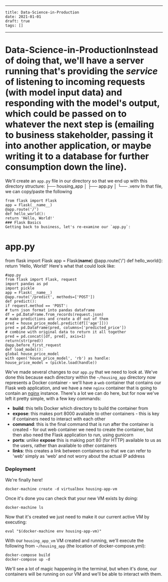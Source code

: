 
---
    title: Data-Science-in-Production
    date: 2021-01-01    
    draft: true
    tags: []
---
# Data-Science-in-ProductionInstead of doing that, we'll have a server running that's providing the *service* of listening to incoming requests (with model input data) and responding with the model's output, which could be passed on to whatever the next step is (emailing to business stakeholder, passing it into another application, or maybe writing it to a database for further consumption down the line).
We'll create an `app.py` file in our directory so that we end up with this directory structure:
├── housing_app
│ ├── app.py
│ └── .venv
In that file, we can copy/paste the following
```
from flask import Flask
app = Flask(__name__)
@app.route('/')
def hello_world():
return 'Hello, World!'
### Flask Basics
Getting back to business, let's re-examine our `app.py`:
```
# app.py
from flask import Flask
app = Flask(__name__)
@app.route('/')
def hello_world():
return 'Hello, World!'
Here's what that could look like:
```
#app.py
from flask import Flask, request
import pandas as pd
import pickle
app = Flask(__name__)
@app.route('/predict', methods=['POST'])
def predict():
if request.method == 'POST':
# turn json format into pandas dataframe
df = pd.DataFrame.from_records(request.json)
# make predictions and create a df out of them
pred = house_price_model.predict(df[['age']]))
pred = pd.DataFrame(pred, columns=['predicted_price'])
# combine with original data to return it all together
pred = pd.concat([df, pred], axis=1)
return(str(pred))
@app.before_first_request
def load_model():
global house_price_model
with open('house_price_model', 'rb') as handle:
house_price_model = (pickle.load(handle))
```
We've made several changes to our `app.py` that we need to look at.
We've done this because each directory within the `~/housing_app` directory now represents a Docker container - we'll have a `web` container that contains our Flask web application, and we have a new `nginx` container that is going to contain an [nginx](http://web.archive.org/web/20190308184428/https://www.nginx.com/) instance.
There's a lot we can do here, but for now we've left it pretty simple, with a few key commands:
- **build**: this tells Docker which directory to build the container from
- **expose**: this makes port 8000 available to other containers - this is key if containers need to interact with each other
- **command**: this is the final command that is run after the container is created - for out web container we need to create the container, but then also need the Flask application to run, using gunicorn
- **ports**: unlike **expose** this is making port 80 (for HTTP) available to us as the users, rather than available to other containers
- **links**: this creates a link between containers so that we can refer to 'web' simply as 'web' and not worry about the actual IP address
### Deployment
We're finally here!
```
docker-machine create -d virtualbox housing-app-vm
```
Once it's done you can check that your new VM exists by doing:
```
docker-machine ls
```
Now that it's created we just need to make it our current active VM by executing:
```
eval "$(docker-machine env housing-app-vm)"
```
With our `housing_app_vm` VM created and running, we'll execute the following from `~/housing_app` (the location of docker-compose.yml):
```
docker-compose build
docker-compose up -d
```
We'll see a lot of magic happening in the terminal, but when it's done, our containers will be running on our VM and we'll be able to interact with them.
